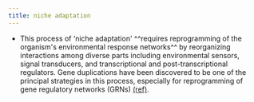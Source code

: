 ```yaml
---
title: niche adaptation
---
```


- This process of ‘niche adaptation' ^^requires reprogramming of the organism's environmental response networks^^ by reorganizing interactions among diverse parts including environmental sensors, signal transducers, and transcriptional and post-transcriptional regulators. Gene duplications have been discovered to be one of the principal strategies in this process, especially for reprogramming of gene regulatory networks (GRNs) [(ref)](https://dx.doi.org/10.1038%2Fmsb.2011.87).